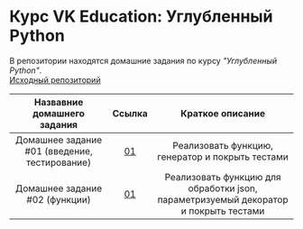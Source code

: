 # Курс VK Education: Углубленный Python

В репозитории находятся домашние задания по курсу *"Углубленный Python"*.  
[Исходный репозиторий](https://github.com/mailcourses/deep_python_autumn_2024/tree/main)

|        Назвавние домашнего задания          |               Ссылка                |                 Краткое описание                   |
|:-------------------------------------------:|:-----------------------------------:|:--------------------------------------------------:|
|Домашнее задание #01 (введение, тестирование)|[01](01/)                    |Реализовать функцию, генератор и покрыть тестами|
|Домашнее задание #02 (функции)|[01](02/)                    |Реализовать функцию для обработки json, параметризуемый декоратор и покрыть тестами|
